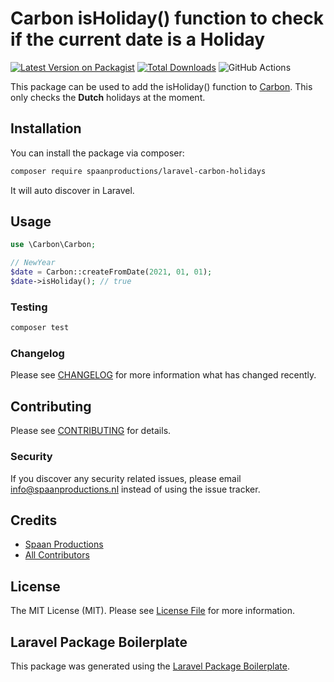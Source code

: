 # Carbon isHoliday() function to check if the current date is a Holiday

[![Latest Version on Packagist](https://img.shields.io/packagist/v/spaanproductions/laravel-carbon-holidays.svg?style=flat-square)](https://packagist.org/packages/spaanproductions/laravel-carbon-holidays)
[![Total Downloads](https://img.shields.io/packagist/dt/spaanproductions/laravel-carbon-holidays.svg?style=flat-square)](https://packagist.org/packages/spaanproductions/laravel-carbon-holidays)
![GitHub Actions](https://github.com/spaanproductions/laravel-carbon-holidays/actions/workflows/main.yml/badge.svg)

This package can be used to add the isHoliday() function to [Carbon](https://github.com/briannesbitt/carbon). 
This only checks the **Dutch** holidays at the moment.

## Installation

You can install the package via composer:

```bash
composer require spaanproductions/laravel-carbon-holidays
```

It will auto discover in Laravel. 

## Usage

```php
use \Carbon\Carbon;

// NewYear
$date = Carbon::createFromDate(2021, 01, 01);
$date->isHoliday(); // true
```

### Testing

```bash
composer test
```

### Changelog

Please see [CHANGELOG](CHANGELOG.md) for more information what has changed recently.

## Contributing

Please see [CONTRIBUTING](CONTRIBUTING.md) for details.

### Security

If you discover any security related issues, please email info@spaanproductions.nl instead of using the issue tracker.

## Credits

-   [Spaan Productions](https://github.com/spaanproductions)
-   [All Contributors](../../contributors)

## License

The MIT License (MIT). Please see [License File](LICENSE.md) for more information.

## Laravel Package Boilerplate

This package was generated using the [Laravel Package Boilerplate](https://laravelpackageboilerplate.com).
